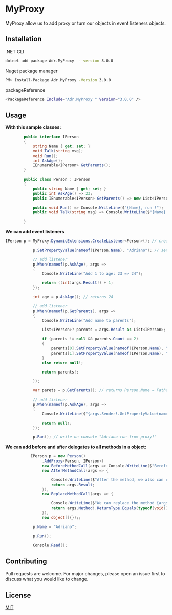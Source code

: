 # MyProxy

MyProxy allow us to add proxy or turn our objects in event listeners objects. 


## Installation

.NET CLI

```bash
dotnet add package Adr.MyProxy  --version 3.0.0
```

Nuget package manager

```bash
PM> Install-Package Adr.MyProxy -Version 3.0.0
```

packageReference

```bash
<PackageReference Include="Adr.MyProxy " Version="3.0.0" />
```

## Usage

**With this sample classes:**
```csharp
        public interface IPerson 
        {
            string Name { get; set; }
            void Talk(string msg);
            void Run();
            int AskAge();
            IEnumerable<IPerson> GetParents();
        }

        public class Person : IPerson
        {
            public string Name { get; set; }
            public int AskAge() => 23;
            public IEnumerable<IPerson> GetParents() => new List<IPerson> { new Person(), new Person() };

            public void Run() => Console.WriteLine($"{Name}, run !");
            public void Talk(string msg) => Console.WriteLine($"{Name} said: \"{msg}\"");
           
        }

```


**We can add event listeners**
```csharp
IPerson p = MyProxy.DynamicExtensions.CreateListener<Person>(); // create a instance with a Person with listeners and cast to interface type to use implemented listeners methods

            p.SetPropertyValue(nameof(IPerson.Name), "Adriano"); // set prop with reflection 

            // add listener
            p.When(nameof(p.AskAge), args =>
            {
                Console.WriteLine("Add 1 to age: 23 => 24");

                return ((int)args.Result!) + 1;
            });

            int age = p.AskAge(); // returns 24

            // add listener
            p.When(nameof(p.GetParents), args =>
            {
                Console.WriteLine("Add name to parents");

                List<IPerson>? parents = args.Result as List<IPerson>;

                if (parents != null && parents.Count == 2)
                {
                    parents[0].SetPropertyValue(nameof(IPerson.Name), "Father");
                    parents[1].SetPropertyValue(nameof(IPerson.Name), "Mother");
                }
                else return null!;

                return parents!;

            });

            var parets = p.GetParents(); // returns Person.Name = Father, Person.Name = Mother

            // add listener
            p.When(nameof(p.AskAge), args =>
            {
                Console.WriteLine($"{args.Sender!.GetPropertyValue(nameof(p.Name))} run from proxy!");

                return null!;
            });

            p.Run(); // write on console "Adriano run from proxy!"

```

**We can add before and after delegates to all methods in a object:**
```csharp
           IPerson p = new Person()
                .AddProxy<Person, IPerson>(
                new BeforeMethodCall(args => Console.WriteLine($"Berofe the method {args.Method!.Name}")), 
                new AfterMethodCall(args => {

                    Console.WriteLine($"After the method, we also can change the result");
                    return args.Result;
                }), 
                new ReplaceMethodCall(args => {

                    Console.WriteLine($"We can replace the method {args.Method!.Name} too");
                    return args.Method!.ReturnType.Equals(typeof(void)) ? null! : Activator.CreateInstance(args.Method.ReturnType)!;
                }), 
                new object[]{});;

            p.Name = "Adriano";

            p.Run();

            Console.Read();

```



## Contributing
Pull requests are welcome. For major changes, please open an issue first to discuss what you would like to change.

## License
[MIT](https://choosealicense.com/licenses/mit/)
